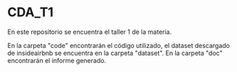 # CDA_T1
En este repositorio se encuentra el taller 1 de la materia.

En la carpeta "code" encontrarán el código utilizado, el dataset descargado de insideairbnb se encuentra en la carpeta "dataset".
En la carpeta "doc" encontrarán el informe generado.
